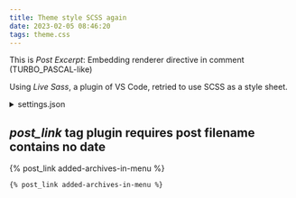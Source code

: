 ```yaml
---
title: Theme style SCSS again
date: 2023-02-05 08:46:20
tags: theme.css
---
```

This is _Post Excerpt_: Embedding renderer directive in comment (TURBO_PASCAL-like)
<!-- more -->
Using _Live Sass_, a plugin of VS Code, retried to use SCSS as a style sheet.
<details>
    <summary>settings.json</summary> 
<code>
    "liveSassCompile.settings.formats": [
        {
            "format": "expanded",
            "extensionName": ".css",
            "savePath": "~/css"
        },
        {
            "extensionName": ".min.css",
            "format": "compressed",
            "savePath": "~/min.css"
        }
    ],
    "liveSassCompile.settings.excludeList": [
        "/**/node_modules/**",
        "/.vscode/**"
    ],
    "liveSassCompile.settings.generateMap": false,
    //autoprefix, will auto add perfix like -webkit- -moz-..
    "liveSassCompile.settings.autoprefix": [
        "> 1%",
        "last 2 versions"
    ]
</code>
</details>

## _post_link_ tag plugin requires post filename contains no date

{% post_link added-archives-in-menu %}

```njk
{% post_link added-archives-in-menu %}
```